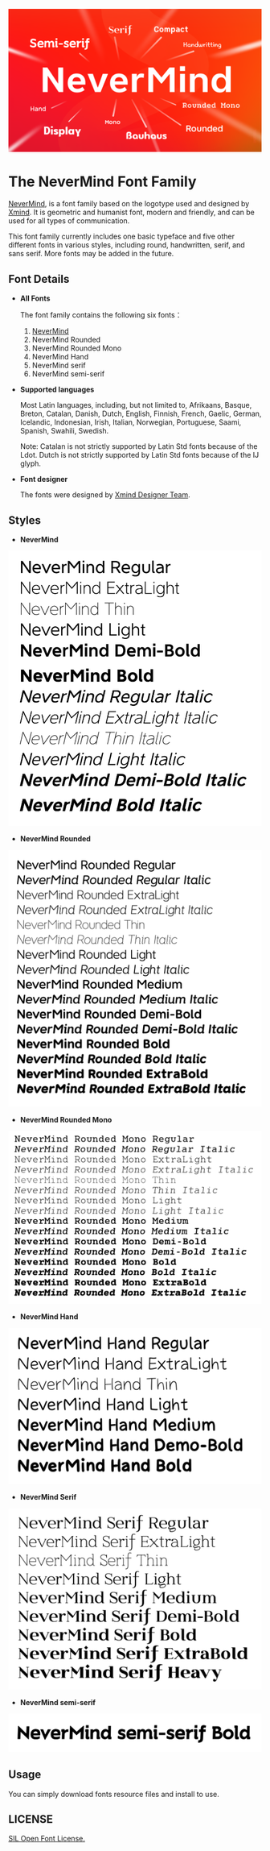 
![](sources/Cover.png)

# The NeverMind Font Family

[NeverMind](https://www.behance.net/gallery/89046307/NeverMind), is a font family based on the logotype used and designed by [Xmind](https://www.xmind.net/). It is geometric and humanist font, modern and friendly, and can be used for all types of communication.    
    
This font family currently includes one basic typeface and five other different fonts in various styles, including round, handwritten, serif, and sans serif. More fonts may be added in the future.

## Font Details

* **All Fonts**

    The font family contains the following six fonts：
    1. [NeverMind](https://www.behance.net/gallery/89046307/NeverMind)
    2. NeverMind Rounded
    3. NeverMind Rounded Mono
    4. NeverMind Hand
    5. NeverMind serif
    6. NeverMind semi-serif

* **Supported languages**

    Most Latin languages, including, but not limited to, Afrikaans, Basque, Breton, Catalan, Danish, Dutch, English, Finnish, French, Gaelic, German, Icelandic, Indonesian, Irish, Italian, Norwegian, Portuguese, Saami, Spanish, Swahili, Swedish.
    
    Note: Catalan is not strictly supported by Latin Std fonts because of the Ldot. Dutch is not strictly supported by Latin Std fonts because of the IJ glyph.
  

* **Font designer**  
    
    The fonts were designed by [Xmind Designer Team](https://www.zcool.com.cn/u/18786155).

## Styles

* **NeverMind** 

![](sources/NeverMind.png)

* **NeverMind Rounded**

![](sources/NeverMind_rounded.png)

* **NeverMind Rounded Mono**

![](sources/NeverMind_rounded_mono.png)

* **NeverMind Hand**

![](sources/NeverMind_hand.png)

* **NeverMind Serif**

![](sources/NeverMind_serif.png)

* **NeverMind semi-serif**

![](sources/NeverMind_semi_serif.png)

  
## Usage

You can simply download fonts resource files and install to use.

## LICENSE 

[SIL Open Font License.](LICENSE)


